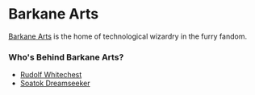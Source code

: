 # Barkane Arts

[Barkane Arts](https://barkane-arts.com) is the home of technological
wizardry in the furry fandom.

### Who's Behind Barkane Arts?

* [Rudolf Whitechest](https://github.com/volkoseba)
* [Soatok Dreamseeker](https://github.com/soatok)
